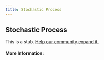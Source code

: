 ```yaml
---
title: Stochastic Process
---
```


## Stochastic Process

This is a stub. [Help our community expand it.](https://github.com/freeCodeCamp/guide-articles/tree/master/articles/Machine-Learning/Stochastic-Process/index.md)

<!-- The article goes here, in GitHub-flavored Markdown. Feel free to add YouTube videos, images, and CodePen/JSBin embeds  -->

#### More Information:
<!-- Please add any articles you think might be helpful to read before writing the article -->



